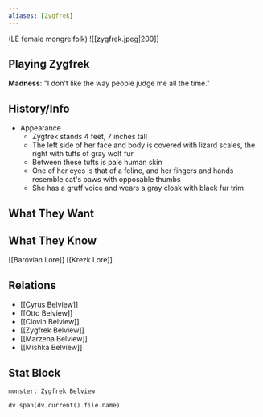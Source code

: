 ```yaml
---
aliases: [Zygfrek]
---
```

(LE female mongrelfolk)
![[zygfrek.jpeg|200]]
## Playing Zygfrek
**Madness**: "I don't like the way people judge me all the time."

## History/Info
- Appearance
	- Zygfrek stands 4 feet, 7 inches tall
	- The left side of her face and body is covered with lizard scales, the right with tufts of gray wolf fur
	- Between these tufts is pale human skin
	- One of her eyes is that of a feline, and her fingers and hands resemble cat's paws with opposable thumbs
	- She has a gruff voice and wears a gray cloak with black fur trim

## What They Want

## What They Know
[[Barovian Lore]]
[[Krezk Lore]]

## Relations
- [[Cyrus Belview]]
- [[Otto Belview]]
- [[Clovin Belview]]
- [[Zygfrek Belview]]
- [[Marzena Belview]]
- [[Mishka Belview]]

## Stat Block

```statblock
monster: Zygfrek Belview
```

```dataviewjs
dv.span(dv.current().file.name)
```
